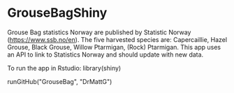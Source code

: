 # GrouseBagShiny
Grouse Bag statistics Norway are published by Statistic Norway (https://www.ssb.no/en). The five harvested species are: Capercaillie, Hazel Grouse, Black Grouse, Willow Ptarmigan, (Rock) Ptarmigan. This app uses an API to link to Statistics Norway and should update with new data. 

To run the app in Rstudio:
library(shiny)

runGitHub("GrouseBag", "DrMattG")

